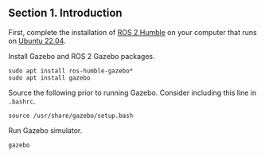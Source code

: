 ## Section 1. Introduction

First, complete the installation of [ROS 2 Humble](https://docs.ros.org/en/humble/index.html) on your computer that runs on [Ubuntu 22.04](https://releases.ubuntu.com/22.04/).

Install Gazebo and ROS 2 Gazebo packages.

```
sudo apt install ros-humble-gazebo*
sudo apt install gazebo
```

Source the following prior to running Gazebo. Consider including this line in `.bashrc`.

```
source /usr/share/gazebo/setup.bash
```

Run Gazebo simulator.

```
gazebo
```
